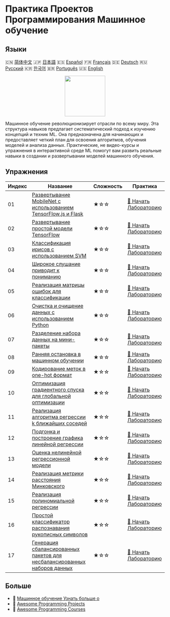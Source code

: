 # Практика Проектов Программирования Машинное обучение

## Языки

🇨🇳 [简体中文](README_zh.md) 🇯🇵 [日本語](README_ja.md) 🇪🇸 [Español](README_es.md) 🇫🇷 [Français](README_fr.md) 🇩🇪 [Deutsch](README_de.md) 🇷🇺 [Русский](README_ru.md) 🇰🇷 [한국어](README_ko.md) 🇧🇷 [Português](README_pt.md) 🇺🇸 [English](README.md) 

<div align="center">
<img width="128px" src="https://file.labex.io/path/1kXLbMH5geSl.png">
</div>

Машинное обучение революционизирует отрасли по всему миру. Эта структура навыков предлагает систематический подход к изучению концепций и техник ML. Она предназначена для начинающих и предоставляет четкий план для освоения алгоритмов, обучения моделей и анализа данных. Практические, не видео-курсы и упражнения в интерактивной среде ML помогут вам развить реальные навыки в создании и развертывании моделей машинного обучения.

## Упражнения

|   Индекс | Название                                                                                                                                                          | Сложность   | Практика                                                                                                             |
|----------|-------------------------------------------------------------------------------------------------------------------------------------------------------------------|-------------|----------------------------------------------------------------------------------------------------------------------|
|       01 | [Развертывание MobileNet с использованием TensorFlow.js и Flask](https://labex.io/ru/courses/project-deploying-mobilenet-with-tensorflowjs-and-flask)             | ★☆☆         | [🚀 Начать Лабораторию](https://labex.io/ru/courses/project-deploying-mobilenet-with-tensorflowjs-and-flask)         |
|       02 | [Развертывание простой модели TensorFlow](https://labex.io/ru/courses/project-deploying-a-simple-tensorflow-model)                                                | ★☆☆         | [🚀 Начать Лабораторию](https://labex.io/ru/courses/project-deploying-a-simple-tensorflow-model)                     |
|       03 | [Классификация ирисов с использованием SVM](https://labex.io/ru/courses/project-classifying-iris-using-svm)                                                       | ★☆☆         | [🚀 Начать Лабораторию](https://labex.io/ru/courses/project-classifying-iris-using-svm)                              |
|       04 | [Широкое слушание приводит к пониманию](https://labex.io/ru/courses/project-broad-listening-leads-to-insight)                                                     | ★☆☆         | [🚀 Начать Лабораторию](https://labex.io/ru/courses/project-broad-listening-leads-to-insight)                        |
|       05 | [Реализация матрицы ошибок для классификации](https://labex.io/ru/courses/project-create-confusion-matrix)                                                        | ★☆☆         | [🚀 Начать Лабораторию](https://labex.io/ru/courses/project-create-confusion-matrix)                                 |
|       06 | [Очистка и очищение данных с использованием Python](https://labex.io/ru/courses/project-csv-data-purification)                                                    | ★☆☆         | [🚀 Начать Лабораторию](https://labex.io/ru/courses/project-csv-data-purification)                                   |
|       07 | [Разделение набора данных на мини-пакеты](https://labex.io/ru/courses/project-divide-dataset-into-mini-batches)                                                   | ★☆☆         | [🚀 Начать Лабораторию](https://labex.io/ru/courses/project-divide-dataset-into-mini-batches)                        |
|       08 | [Ранняя остановка в машинном обучении](https://labex.io/ru/courses/project-early-stopping)                                                                        | ★☆☆         | [🚀 Начать Лабораторию](https://labex.io/ru/courses/project-early-stopping)                                          |
|       09 | [Кодирование меток в one-hot формат](https://labex.io/ru/courses/project-encoding-label-to-one-hot)                                                               | ★☆☆         | [🚀 Начать Лабораторию](https://labex.io/ru/courses/project-encoding-label-to-one-hot)                               |
|       10 | [Оптимизация градиентного спуска для глобальной оптимизации](https://labex.io/ru/courses/project-haste-makes-waste)                                               | ★☆☆         | [🚀 Начать Лабораторию](https://labex.io/ru/courses/project-haste-makes-waste)                                       |
|       11 | [Реализация алгоритма регрессии k ближайших соседей](https://labex.io/ru/courses/project-k-nearest-neighbors-regression-algorithm-implementation)                 | ★☆☆         | [🚀 Начать Лабораторию](https://labex.io/ru/courses/project-k-nearest-neighbors-regression-algorithm-implementation) |
|       12 | [Подгонка и построение графика линейной регрессии](https://labex.io/ru/courses/project-linear-regression-fitting-and-plotting)                                    | ★☆☆         | [🚀 Начать Лабораторию](https://labex.io/ru/courses/project-linear-regression-fitting-and-plotting)                  |
|       13 | [Оценка нелинейной регрессионной модели](https://labex.io/ru/courses/project-linear-validation-method)                                                            | ★☆☆         | [🚀 Начать Лабораторию](https://labex.io/ru/courses/project-linear-validation-method)                                |
|       14 | [Реализация метрики расстояния Минковского](https://labex.io/ru/courses/project-implementing-minkowski-distance-metric)                                           | ★☆☆         | [🚀 Начать Лабораторию](https://labex.io/ru/courses/project-implementing-minkowski-distance-metric)                  |
|       15 | [Реализация полиномиальной регрессии](https://labex.io/ru/courses/project-polynomial-regression-implementation-and-application)                                   | ★☆☆         | [🚀 Начать Лабораторию](https://labex.io/ru/courses/project-polynomial-regression-implementation-and-application)    |
|       16 | [Простой классификатор распознавания рукописных символов](https://labex.io/ru/courses/project-simple-handwritten-character-recognition-classifier)                | ★☆☆         | [🚀 Начать Лабораторию](https://labex.io/ru/courses/project-simple-handwritten-character-recognition-classifier)     |
|       17 | [Генерация сбалансированных пакетов для несбалансированных наборов данных](https://labex.io/ru/courses/project-balanced-batch-generation-for-imbalanced-datasets) | ★☆☆         | [🚀 Начать Лабораторию](https://labex.io/ru/courses/project-balanced-batch-generation-for-imbalanced-datasets)       |

## Больше

- 🔗 [Машинное обучение Узнать больше о](https://labex.io/ru/skilltrees/ml)
- 🔗 [Awesome Programming Projects](https://github.com/labex-labs/awesome-programming-projects)
- 🔗 [Awesome Programming Courses](https://github.com/labex-labs/awesome-programming-courses)

